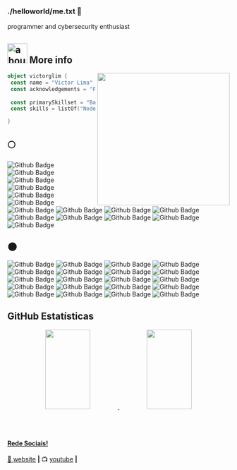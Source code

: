 ### ./helloworld/me.txt 👋

programmer and cybersecurity enthusiast

## <img width="45" alt="about" src="https://raw.github.com/elizarov/elizarov/master/about.png"> More info

<img align="right" width="300" src="https://i2.wp.com/allhtaccess.info/wp-content/uploads/2018/03/programming.gif?fit=1281%2C716&ssl=1" />

```kotlin
object victorglim {
 const name = "Victor Lima"
 const acknowledgements = "Fullstack Developer"
 
 const primarySkillset = "Back end Development"
 const skills = listOf("Node.js", "React", "Typescript", "Python", "Django") 

}
```

## 🌕 

![Github Badge](https://img.shields.io/badge/Next-black?style=for-the-badge&logo=next.js&logoColor=white)
![Github Badge](https://img.shields.io/badge/React-20232A?style=for-the-badge&logo=react&logoColor=61DAFB)
![Github Badge](https://img.shields.io/badge/React_Native-20232A?style=for-the-badge&logo=react&logoColor=61DAFB)
![Github Badge](https://img.shields.io/badge/Vue.js-35495E?style=for-the-badge&logo=vue.js&logoColor=4FC08D)
![Github Badge](https://img.shields.io/badge/TypeScript-007ACC?style=for-the-badge&logo=typescript&logoColor=white)
![Github Badge](https://img.shields.io/badge/JavaScript-F7DF1E?style=for-the-badge&logo=javascript&logoColor=black)
![Github Badge](https://img.shields.io/badge/Sass-CC6699?style=for-the-badge&logo=sass&logoColor=white)
![Github Badge](https://img.shields.io/badge/Tailwind_CSS-38B2AC?style=for-the-badge&logo=tailwind-css&logoColor=white)
![Github Badge](https://img.shields.io/badge/Bootstrap-563D7C?style=for-the-badge&logo=bootstrap&logoColor=white)
![Github Badge](https://img.shields.io/badge/styled--components-DB7093?style=for-the-badge&logo=styled-components&logoColor=white)
![Github Badge](https://img.shields.io/badge/Material--UI-0081CB?style=for-the-badge&logo=material-ui&logoColor=white)
![Github Badge](https://img.shields.io/badge/Redux-593D88?style=for-the-badge&logo=redux&logoColor=white)
![Github Badge](https://img.shields.io/badge/jQuery-0769AD?style=for-the-badge&logo=jquery&logoColor=white)
![Github Badge](https://img.shields.io/badge/HTML5-E34F26?style=for-the-badge&logo=html5&logoColor=white)
![Github Badge](https://img.shields.io/badge/CSS3-1572B6?style=for-the-badge&logo=css3&logoColor=white)

## 🌑

![Github Badge](https://img.shields.io/badge/Node.js-43853D?style=for-the-badge&logo=node.js&logoColor=white)
![Github Badge](https://img.shields.io/badge/Python-14354C?style=for-the-badge&logo=python&logoColor=white)
![Github Badge](https://img.shields.io/badge/Flask-000000?style=for-the-badge&logo=flask&logoColor=white)
![Github Badge](https://img.shields.io/badge/Django-092E20?style=for-the-badge&logo=django&logoColor=white)
![Github Badge](https://img.shields.io/badge/MySQL-00000F?style=for-the-badge&logo=mysql&logoColor=white)
![Github Badge](https://img.shields.io/badge/PostgreSQL-316192?style=for-the-badge&logo=postgresql&logoColor=white)
![Github Badge](https://img.shields.io/badge/MariaDB-01529E?style=for-the-badge&logo=mariadb&logoColor=white)
![Github Badge](https://img.shields.io/badge/MongoDB-4EA94B?style=for-the-badge&logo=mongodb&logoColor=white)
![Github Badge](https://img.shields.io/badge/Redis-D9281A?style=for-the-badge&logo=redis&logoColor=white)
![Github Badge](https://img.shields.io/badge/CircleCI-000000?style=for-the-badge&logo=circleci&logoColor=white)
![Github Badge](https://img.shields.io/badge/Apache-CA2136?style=for-the-badge&logo=apache&logoColor=white)
![Github Badge](https://img.shields.io/badge/Amazon_AWS-232F3E?style=for-the-badge&logo=amazon-aws&logoColor=white)
![Github Badge](https://img.shields.io/badge/Jenkins-D33833?style=for-the-badge&logo=jenkins&logoColor=white)
![Github Badge](https://img.shields.io/badge/Docker-2496ED?style=for-the-badge&logo=docker&logoColor=white)
![Github Badge](https://img.shields.io/badge/Kubernetes-326DE6?style=for-the-badge&logo=kubernetes&logoColor=white)
![Github Badge](https://img.shields.io/badge/Ansible-000000?style=for-the-badge&logo=Ansible&logoColor=white)
![Github Badge](https://img.shields.io/badge/Terraform-7B42BC?style=for-the-badge&logo=terraform&logoColor=white)
![Github Badge](https://img.shields.io/badge/Puppet-FFAD19?style=for-the-badge&logo=puppet&logoColor=black)
![Github Badge](https://img.shields.io/badge/Git-E34F26?style=for-the-badge&logo=git&logoColor=white)
![Github Badge](https://img.shields.io/badge/Linux-E34F26?style=for-the-badge&logo=linux&logoColor=black)




## **GitHub Estatísticas**

<div align="center">
  <a href="https://github.com/aizzxn">
   <img height="180em" width="45%" src="https://github-readme-stats.vercel.app/api/top-langs/?username=aizzxn&layout=compact&langs_count=7&theme=dracula"/>
  <img height="180em" width="45%" src="https://github-readme-stats.vercel.app/api?username=aizzxn&show_icons=true&theme=dracula&include_all_commits=true&count_private=true"/> 
</div>
  
  ##
 
<div> 

[website]: https://aizzxn.vercel.app/
[youtube]: https://www.youtube.com/@aizzxn/
<br>

#### Rede Sociais!

🏡 [website][website] **|** 
📺 [youtube][youtube] **|** 

 



